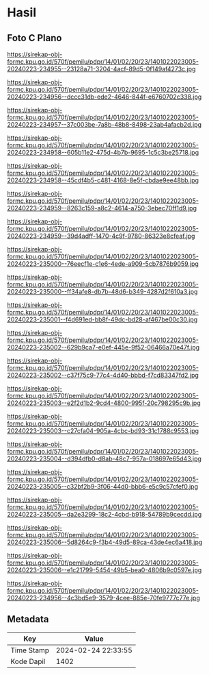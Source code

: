 # Hasil

## Foto C Plano

https://sirekap-obj-formc.kpu.go.id/570f/pemilu/pdpr/14/01/02/20/23/1401022023005-20240223-234955--23128a71-3204-4acf-89d5-0f149af4273c.jpg

https://sirekap-obj-formc.kpu.go.id/570f/pemilu/pdpr/14/01/02/20/23/1401022023005-20240223-234956--dccc31db-ede2-4646-844f-e6760702c338.jpg

https://sirekap-obj-formc.kpu.go.id/570f/pemilu/pdpr/14/01/02/20/23/1401022023005-20240223-234957--37c003be-7a8b-48b8-8498-23ab4afacb2d.jpg

https://sirekap-obj-formc.kpu.go.id/570f/pemilu/pdpr/14/01/02/20/23/1401022023005-20240223-234958--605b11e2-475d-4b7b-9695-1c5c3be25718.jpg

https://sirekap-obj-formc.kpu.go.id/570f/pemilu/pdpr/14/01/02/20/23/1401022023005-20240223-234958--45cdf4b5-c481-4168-8e5f-cbdae9ee48bb.jpg

https://sirekap-obj-formc.kpu.go.id/570f/pemilu/pdpr/14/01/02/20/23/1401022023005-20240223-234959--8263c159-a8c2-4614-a750-3ebec70ff1d9.jpg

https://sirekap-obj-formc.kpu.go.id/570f/pemilu/pdpr/14/01/02/20/23/1401022023005-20240223-234959--39d4adff-1470-4c9f-9780-86323e8cfeaf.jpg

https://sirekap-obj-formc.kpu.go.id/570f/pemilu/pdpr/14/01/02/20/23/1401022023005-20240223-235000--76eecf1e-c1e6-4ede-a909-5cb7876b9059.jpg

https://sirekap-obj-formc.kpu.go.id/570f/pemilu/pdpr/14/01/02/20/23/1401022023005-20240223-235000--ff34afe8-db7b-48d6-b349-4287d2f610a3.jpg

https://sirekap-obj-formc.kpu.go.id/570f/pemilu/pdpr/14/01/02/20/23/1401022023005-20240223-235001--f4d691ed-bb8f-49dc-bd28-af467be00c30.jpg

https://sirekap-obj-formc.kpu.go.id/570f/pemilu/pdpr/14/01/02/20/23/1401022023005-20240223-235002--629b9ca7-e0ef-445e-9f52-06466a70e47f.jpg

https://sirekap-obj-formc.kpu.go.id/570f/pemilu/pdpr/14/01/02/20/23/1401022023005-20240223-235002--c37f75c9-77c4-4d40-bbbd-f7cd83347fd2.jpg

https://sirekap-obj-formc.kpu.go.id/570f/pemilu/pdpr/14/01/02/20/23/1401022023005-20240223-235003--e2f2d1b2-9cd4-4800-995f-20c798295c9b.jpg

https://sirekap-obj-formc.kpu.go.id/570f/pemilu/pdpr/14/01/02/20/23/1401022023005-20240223-235003--c27cfa04-905a-4cbc-bd93-31c1788c9553.jpg

https://sirekap-obj-formc.kpu.go.id/570f/pemilu/pdpr/14/01/02/20/23/1401022023005-20240223-235004--d394dfb0-d8ab-48c7-957a-018697e65d43.jpg

https://sirekap-obj-formc.kpu.go.id/570f/pemilu/pdpr/14/01/02/20/23/1401022023005-20240223-235005--c32bf2b9-3f06-44d0-bbb6-e5c9c57cfef0.jpg

https://sirekap-obj-formc.kpu.go.id/570f/pemilu/pdpr/14/01/02/20/23/1401022023005-20240223-235005--da2e3299-18c2-4cbd-b918-54789b9cecdd.jpg

https://sirekap-obj-formc.kpu.go.id/570f/pemilu/pdpr/14/01/02/20/23/1401022023005-20240223-235006--5d8264c9-f3b4-49d5-89ca-43de4ec6a418.jpg

https://sirekap-obj-formc.kpu.go.id/570f/pemilu/pdpr/14/01/02/20/23/1401022023005-20240223-235006--e1c21799-5454-49b5-bea0-4806b9c0597e.jpg

https://sirekap-obj-formc.kpu.go.id/570f/pemilu/pdpr/14/01/02/20/23/1401022023005-20240223-234956--4c3bd5e9-3579-4cee-885e-70fe9777c77e.jpg


## Metadata

| Key        | Value               |
| ---------- | ------------------- |
| Time Stamp | 2024-02-24 22:33:55 |
| Kode Dapil | 1402                |



